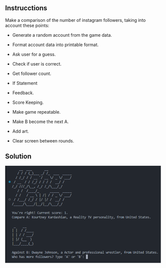 
## Instrucctions

Make a comparison of the number of instagram followers, taking into account these points:

- Generate a random account from the game data.

- Format account data into printable format.

- Ask user for a guess.

- Check if user is correct.
- Get follower count.
- If Statement

- Feedback.

- Score Keeping.

- Make game repeatable.

- Make B become the next A.

- Add art.

- Clear screen between rounds.

## Solution

![solution-img](solution-img.png)